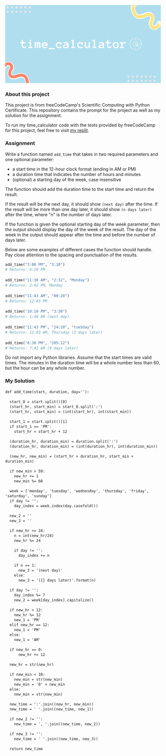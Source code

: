 ![](TimeCalculatorCover.png)

### About this project

This project is from freeCodeCamp's Scientific Computing with Python Certificate. This repository contains the prompt for the project as well as my solution for the assignment. 

To run my time_calculator code with the tests provided by freeCodeCamp for this project, feel free to visit [my replit](https://replit.com/@NataliaRosado1/time-calculator).



### Assignment

Write a function named `add_time` that takes in two required parameters and one optional parameter:
* a start time in the 12-hour clock format (ending in AM or PM) 
* a duration time that indicates the number of hours and minutes
* (optional) a starting day of the week, case insensitive

The function should add the duration time to the start time and return the result.

If the result will be the next day, it should show `(next day)` after the time. If the result will be more than one day later, it should show `(n days later)` after the time, where "n" is the number of days later.

If the function is given the optional starting day of the week parameter, then the output should display the day of the week of the result. The day of the week in the output should appear after the time and before the number of days later.

Below are some examples of different cases the function should handle. Pay close attention to the spacing and punctuation of the results.
```py
add_time("3:00 PM", "3:10")
# Returns: 6:10 PM

add_time("11:30 AM", "2:32", "Monday")
# Returns: 2:02 PM, Monday

add_time("11:43 AM", "00:20")
# Returns: 12:03 PM

add_time("10:10 PM", "3:30")
# Returns: 1:40 AM (next day)

add_time("11:43 PM", "24:20", "tueSday")
# Returns: 12:03 AM, Thursday (2 days later)

add_time("6:30 PM", "205:12")
# Returns: 7:42 AM (9 days later)
```

Do not import any Python libraries. Assume that the start times are valid times. The minutes in the duration time will be a whole number less than 60, but the hour can be any whole number.


### My Solution

```
def add_time(start, duration, day=''):
  
  start_0 = start.split()[0]
  (start_hr, start_min) = start_0.split(':')
  (start_hr, start_min) = (int(start_hr), int(start_min))

  start_1 = start.split()[1]
  if start_1 == 'PM':
    start_hr = start_hr + 12

  (duration_hr, duration_min) = duration.split(':')
  (duration_hr, duration_min) = (int(duration_hr), int(duration_min))

  (new_hr, new_min) = (start_hr + duration_hr, start_min + duration_min)

  if new_min > 59:
    new_hr += 1
    new_min %= 60 
    
  week = ['monday', 'tuesday', 'wednesday', 'thursday', 'friday', 'saturday', 'sunday']
  if day != '':
    day_index = week.index(day.casefold())  
    
  new_2 = ''
  new_3 = ''

  if new_hr >= 24:
    n = int(new_hr/24)
    new_hr %= 24
    
    if day != '':
      day_index += n
      
    if n == 1:
      new_3 = '(next day)'
    else:
      new_3 = '({} days later)'.format(n)
  
  if day != '':    
    day_index %= 7
    new_2 = week[day_index].capitalize()    
        
  if new_hr > 12:
    new_hr %= 12
    new_1 = 'PM'
  elif new_hr == 12:
    new_1 = 'PM'
  else:
    new_1 = 'AM'

  if new_hr == 0:
      new_hr += 12

  new_hr = str(new_hr)
  
  if new_min < 10:
    new_min = str(new_min)
    new_min = '0' + new_min
  else:
    new_min = str(new_min)

  new_time = ':'.join((new_hr, new_min))
  new_time = ' '.join((new_time, new_1))
  
  if new_2 != '':
    new_time = ', '.join((new_time, new_2))

  if new_3 != '':    
    new_time = ' '.join((new_time, new_3))

  return new_time
```

